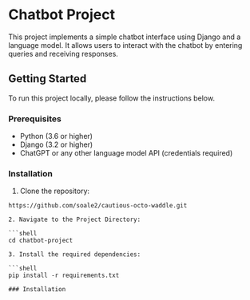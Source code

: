 # Chatbot Project

This project implements a simple chatbot interface using Django and a language model. It allows users to interact with the chatbot by entering queries and receiving responses.

## Getting Started

To run this project locally, please follow the instructions below.

### Prerequisites

- Python (3.6 or higher)
- Django (3.2 or higher)
- ChatGPT or any other language model API (credentials required)

### Installation

1. Clone the repository:

```shell
https://github.com/soale2/cautious-octo-waddle.git 

2. Navigate to the Project Directory:

```shell
cd chatbot-project

3. Install the required dependencies:

```shell
pip install -r requirements.txt

### Installation